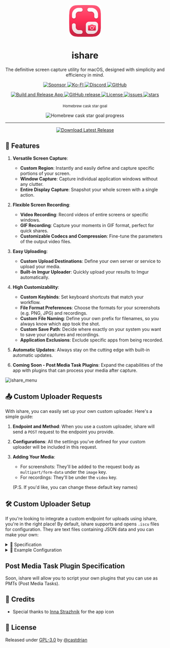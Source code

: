 <p align="center">
  <img src="/ishare/Util/Assets.xcassets/AppIcon.appiconset/AppIcon-128.png" alt="ishare logo" width="100">
  <h1 align="center">ishare</h1>
  <p align="center">The definitive screen capture utility for macOS, designed with simplicity and efficiency in mind.</p>
</p>

<p align="center">
  <a href="https://github.com/sponsors/castdrian">
    <img src="https://img.shields.io/badge/sponsor-30363D?style=for-the-badge&logo=GitHub-Sponsors&logoColor=#white" alt="Sponsor">
  </a>
  <a href="https://ko-fi.com/castdrian">
    <img src="https://img.shields.io/badge/Ko--fi-F16061?style=for-the-badge&logo=ko-fi&logoColor=white" alt="Ko-FI">
  </a>
  <a href="https://discord.gg/sX4KYzu5pX">
    <img src="https://img.shields.io/badge/Discord-5865F2?style=for-the-badge&logo=discord&logoColor=white" alt="Discord">
  </a>
  <a href="https://github.com/castdrian/ishare">
    <img src="https://img.shields.io/badge/GitHub-100000?style=for-the-badge&logo=github&logoColor=white" alt="GitHub">
  </a>
</p>

<p align="center">
  <a href="https://github.com/castdrian/ishare/actions?query=workflow:'Build+and+Release+App'">
    <img src="https://github.com/castdrian/ishare/workflows/Build%20and%20Release%20App/badge.svg" alt="Build and Release App">
  </a>
  <a href="https://github.com/castdrian/ishare/releases/">
    <img src="https://img.shields.io/github/release/castdrian/ishare?include_prereleases=&sort=semver&color=blue" alt="GitHub release">
  </a>
  <a href="#license">
    <img src="https://img.shields.io/badge/License-GPL--3.0-blue" alt="License">
  </a>
  <a href="https://github.com/castdrian/ishare/issues">
    <img src="https://img.shields.io/github/issues/castdrian/ishare" alt="issues">
  </a>
  <a href="https://github.com/castdrian/ishare">
    <img src="https://img.shields.io/github/stars/castdrian/ishare?style=social" alt="stars">
  </a>
</p>
<p align="center">
  <sub align="center">Homebrew cask star goal</sub>
  <p align="center">
    <img src="https://progress-bar.dev/67/?width=500" alt="Homebrew cask star goal progress">
  </p>
</p>

---

<p align="center">
  <a href="https://github.com/castdrian/ishare/releases/latest/download/ishare_macOS.zip" download>
    <img src="https://www.dmo-app.com/wp-content/uploads/2022/05/mac-download-button-1.png" alt="Download Latest Release" width="200">
  </a>
</p>

## 🚀 Features
1. **Versatile Screen Capture**: 
    - **Custom Region**: Instantly and easily define and capture specific portions of your screen.
    - **Window Capture**: Capture individual application windows without any clutter.
    - **Entire Display Capture**: Snapshot your whole screen with a single action.

2. **Flexible Screen Recording**:
    - **Video Recording**: Record videos of entire screens or specific windows.
    - **GIF Recording**: Capture your moments in GIF format, perfect for quick shares.
    - **Customizable Codecs and Compression**: Fine-tune the parameters of the output video files.

3. **Easy Uploading**:
    - **Custom Upload Destinations**: Define your own server or service to upload your media.
    - **Built-in Imgur Uploader**: Quickly upload your results to Imgur automatically.

4. **High Customizability**:
    - **Custom Keybinds**: Set keyboard shortcuts that match your workflow.
    - **File Format Preferences**: Choose the formats for your screenshots (e.g. PNG, JPG) and recordings.
    - **Custom File Naming**: Define your own prefix for filenames, so you always know which app took the shot.
    - **Custom Save Path**: Decide where exactly on your system you want to save your captures and recordings.
    - **Application Exclusions**: Exclude specific apps from being recorded.

5. **Automatic Updates**: Always stay on the cutting edge with built-in automatic updates.

6. **Coming Soon - Post Media Task Plugins**: Expand the capabilities of the app with plugins that can process your media after capture.

![ishare_menu](https://github.com/iGerman00/ishare/assets/36676880/3a546afb-90ee-4b85-8b38-6029ccd67565)

## 📤 Custom Uploader Requests

With ishare, you can easily set up your own custom uploader. Here's a simple guide:

1. **Endpoint and Method**: When you use a custom uploader, ishare will send a `POST` request to the endpoint you provide.
  
2. **Configurations**: All the settings you've defined for your custom uploader will be included in this request.
  
3. **Adding Your Media**:
   - For screenshots: They'll be added to the request body as `multipart/form-data` under the `image` key.
   - For recordings: They'll be under the `video` key.

   (P.S. If you'd like, you can change these default key names)

## 🛠 Custom Uploader Setup

If you're looking to integrate a custom endpoint for uploads using ishare, you're in the right place! By default, ishare supports and opens `.iscu` files for configuration. They are text files containing JSON data and you can make your own:

<details>
  <summary>
    📝 Specification
  </summary>
  
- **name** (string):\
  What would you like to call your custom uploader? This is its display name, making it easy to identify.
  
- **requestUrl** (string):\
  Where should ishare send the files? In the example, swap out `example.com/upload` with your specific upload URL.
  
- **headers** (optional, object):\
  Need to send any extra headers? Add them here as key-value pairs, with the key being the header name and the value being its associated data.
  
- **formData** (optional, object):\
  If you need extra form fields in the upload, specify them here. Similarly, use key-value pairs where the key is the form field name and the value is the field content.

- **fileFormName** (optional, string):\
  Want a different file name for the `multipart/form-data` request? Specify it here.
  
- **responseProp** (string):\
  Once the file is uploaded, where can we find its URL in the response? Swap out `"url"` for the specific JSON property path.

</details>

<details>
  <summary>
    🌟 Example Configuration
  </summary>
  
```json
{
  "name": "ishare custom uploader",
  "requestUrl": "example.com/upload",
  "headers": { "Authorization": "Basic 0123456789" },
  "formData": { "key": "value" },
  "fileFormName": "image",
  "responseProp": "url"
}
```

Above is an example custom uploader for ishare. It sends uploads to `example.com/upload`, uses an authorization header, and includes additional form data. In the response, it expects to receive JSON with the property `"url"` containing the URL of your upload.

</details>

## Post Media Task Plugin Specification

Soon, ishare will allow you to script your own plugins that you can use as PMTs (Post Media Tasks).

## 🙌 Credits
- Special thanks to [Inna Strazhnik](https://www.behance.net/strazhnik) for the app icon

## 📜 License
Released under [GPL-3.0](/LICENSE) by [@castdrian](https://github.com/castdrian)
